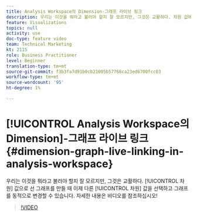 ```yaml
---
title: Analysis Workspace의 Dimension-그래프 라이브 링크
description: 우리는 이것을 뭐라고 불러야 할지 잘 모르지만, 그것은 교활하다. 차원 값에서 선 그래프를 만들 때 이제 다른 차원 값을 선택하고 그래프를 동적으로 변경할 수 있습니다. 자세한 내용은 비디오를 참조하십시오!
feature: Visualizations
topics: null
activity: use
doc-type: feature video
team: Technical Marketing
kt: 2115
role: Business Practitioner
level: Beginner
translation-type: tm+mt
source-git-commit: f3b3fa7d91b0cb21005b57768ca23ed6700fcc03
workflow-type: tm+mt
source-wordcount: '95'
ht-degree: 1%

---
```



# [!UICONTROL Analysis Workspace의 Dimension]-그래프 라이브 링크  {#dimension-graph-live-linking-in-analysis-workspace}

우리는 이것을 뭐라고 불러야 할지 잘 모르지만, 그것은 교활하다. [!UICONTROL 차원] 값으로 선 그래프를 만들 때 이제 다른 [!UICONTROL 차원] 값을 선택하고 그래프를 동적으로 변경할 수 있습니다. 자세한 내용은 비디오를 참조하십시오!

>[!VIDEO](https://video.tv.adobe.com/v/23991/?quality=12)
